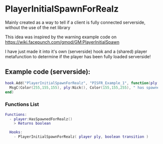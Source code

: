 # PlayerInitialSpawnForRealz
Mainly created as a way to tell if a client is fully connected
serverside, without the use of the net library

This idea was inspired by the warning example code on
https://wiki.facepunch.com/gmod/GM:PlayerInitialSpawn

I have just made it into it's own (serverside) hook and
a (shared) player metafunction to determine if the player
has been fully loaded serverside!

## Example code (serverside):
```lua
hook.Add("PlayerInitialSpawnForRealz", "PISFR_Example_1", function(ply, transition)
  MsgC(Color(255,155,155), ply:Nick(), Color(155,155,255), " has spawned for realz!\n")
end)
```

### Functions List
```lua
Functions:
  - player:HasSpawnedForRealz()
    > Returns boolean

  Hooks:
    - PlayerInitialSpawnForRealz( player ply, boolean transition )
```
